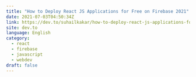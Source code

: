 ```yaml
---
title: "How to Deploy React JS Applications for Free on Firebase 2021"
date: 2021-07-03T04:50:34Z
link: https://dev.to/suhailkakar/how-to-deploy-react-js-applications-for-free-on-firebase-2021-3k2h?utm_medium=RSS&utm_source=news.12bit.vn
site: dev.to
language: English
category:
  - react
  - firebase
  - javascript
  - webdev
draft: false
---
```

